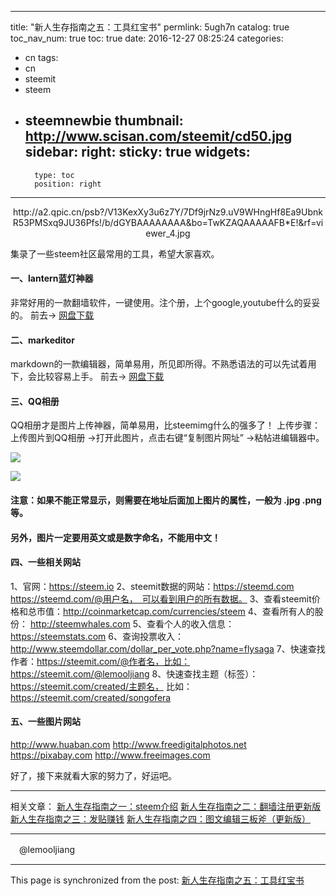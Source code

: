 
---
title: "新人生存指南之五：工具红宝书"
permlink: 5ugh7n
catalog: true
toc_nav_num: true
toc: true
date: 2016-12-27 08:25:24
categories:
- cn
tags:
- cn
- steemit
- steem
- steemnewbie
thumbnail: http://www.scisan.com/steemit/cd50.jpg
sidebar:
    right:
        sticky: true
widgets:
    -
        type: toc
        position: right
---


<center>http://a2.qpic.cn/psb?/V13KexXy3u6z7Y/7Df9jrNz9.uV9WHngHf8Ea9UbnkR53PMSxq9JU36Pfs!/b/dGYBAAAAAAAA&bo=TwKZAQAAAAAFB*E!&rf=viewer_4.jpg  </center>

集录了一些steem社区最常用的工具，希望大家喜欢。

#### 一、lantern蓝灯神器　
非常好用的一款翻墙软件，一键使用。注个册，上个google,youtube什么的妥妥的。
前去-> [网盘下载](http://pan.baidu.com/s/1pLrVoSV)

#### 二、markeditor
markdown的一款编辑器，简单易用，所见即所得。不熟悉语法的可以先试着用下，会比较容易上手。
前去-> [网盘下载](http://pan.baidu.com/s/1c2wwrQC)

#### 三、QQ相册　　
QQ相册才是图片上传神器，简单易用，比steemimg什么的强多了！
上传步骤：上传图片到QQ相册 ->打开此图片，点击右键“复制图片网址” ->粘帖进编辑器中。

![](http://www.scisan.com/steemit/cd50.jpg)

![](http://www.scisan.com/steemit/cd52.jpg)

#### 注意：如果不能正常显示，则需要在地址后面加上图片的属性，一般为 .jpg  .png 等。
#### 另外，图片一定要用英文或是数字命名，不能用中文！

#### 四、一些相关网站
1、官网：https://steem.io
2、steemit数据的网站：https://steemd.com
https://steemd.com/@用户名，　可以看到用户的所有数据。
3、查看steemit价格和总市值：http://coinmarketcap.com/currencies/steem
4、查看所有人的股份： http://steemwhales.com
5、查看个人的收入信息：  https://steemstats.com
6、查询投票收入：http://www.steemdollar.com/dollar_per_vote.php?name=flysaga
7、快速查找作者：https://steemit.com/@作者名，比如：https://steemit.com/@lemooljiang
8、快速查找主题（标签）：https://steemit.com/created/主题名， 比如： https://steemit.com/created/songofera 

#### 五、一些图片网站
http://www.huaban.com
http://www.freedigitalphotos.net
https://pixabay.com
http://www.freeimages.com

好了，接下来就看大家的努力了，好运吧。

  ****

相关文章：
[新人生存指南之一：steem介绍](https://steemit.com/steemit/@lemooljiang/3f5j36-steem)
[新人生存指南之二：翻墙注册更新版 ]( https://steemit.com/cn/@lemooljiang/4xxuhj)
[新人生存指南之三：发贴赚钱]( https://steemit.com/steemit/@lemooljiang/4kkmhd)
[新人生存指南之四：图文编辑三板斧（更新版）]( https://steemit.com/cn/@lemooljiang/4mddsq)
  ****
　@lemooljiang

- - -

This page is synchronized from the post: [新人生存指南之五：工具红宝书](https://steemit.com/@lemooljiang/5ugh7n)
